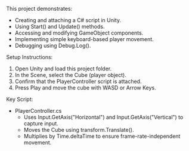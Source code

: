 
This project demonstrates:
- Creating and attaching a C# script in Unity.
- Using Start() and Update() methods.
- Accessing and modifying GameObject components.
- Implementing simple keyboard-based player movement.
- Debugging using Debug.Log().

Setup Instructions:
1. Open Unity and load this project folder.
2. In the Scene, select the Cube (player object).
3. Confirm that the PlayerController script is attached.
4. Press Play and move the cube with WASD or Arrow Keys.

Key Script:
- PlayerController.cs
  * Uses Input.GetAxis("Horizontal") and Input.GetAxis("Vertical") to capture input.
  * Moves the Cube using transform.Translate().
  * Multiplies by Time.deltaTime to ensure frame-rate-independent movement.
